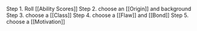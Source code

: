 
Step 1. Roll [[Ability Scores]]
Step 2. choose an [[Origin]] and background
Step 3. choose a [[Class]]
Step 4. choose a [[Flaw]] and [[Bond]]
Step 5. choose a [[Motivation]]






